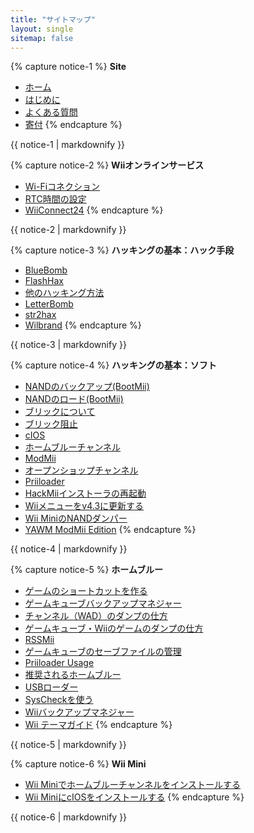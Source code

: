 ```yaml
---
title: "サイトマップ"
layout: single
sitemap: false
---
```


{% capture notice-1 %}
**Site**
+ [ホーム](/)
+ [はじめに](get-started)
+ [よくある質問](faq)
+ [寄付](donations)
{% endcapture %}
<div class="notice--info">{{ notice-1 | markdownify }}</div>

{% capture notice-2 %}
**Wiiオンラインサービス**
+ [Wi-Fiコネクション](wiimmfi)
+ [RTC時間の設定](wiiconnect24#updating-rtc-clock)
+ [WiiConnect24](wiiconnect24)
{% endcapture %}
<div class="notice--primary">{{ notice-2 | markdownify }}</div>

{% capture notice-3 %}
**ハッキングの基本：ハック手段**
+ [BlueBomb](bluebomb)
+ [FlashHax](flashhax)
+ [他のハッキング方法](legacy-exploits)
+ [LetterBomb](letterbomb)
+ [str2hax](str2hax)
+ [Wilbrand](wilbrand)
{% endcapture %}
<div class="notice--primary">{{ notice-3 | markdownify }}</div>

{% capture notice-4 %}
**ハッキングの基本：ソフト**
+ [NANDのバックアップ(BootMii)](bootmii)
+ [NANDのロード(BootMii)](bootmiirecover)
+ [ブリックについて](bricks)
+ [ブリック阻止](bricks#brick-prevention)
+ [cIOS](cios)
+ [ホームブルーチャンネル](hbc)
+ [ModMii](modmii)
+ [オープンショップチャンネル](osc)
+ [Priiloader](priiloader)
+ [HackMiiインストーラの再起動](hackmii)
+ [Wiiメニューをv4.3に更新する](update)
+ [Wii MiniのNANDダンパー](wnd-mini)
+ [YAWM ModMii Edition](yawmme)
{% endcapture %}
<div class="notice--primary">{{ notice-4 | markdownify }}</div>

{% capture notice-5 %}
**ホームブルー**
+ [ゲームのショートカットを作る](wiigsc)
+ [ゲームキューブバックアップマネジャー](gcbackupmanager)
+ [チャンネル（WAD）のダンプの仕方](dump-wads)
+ [ゲームキューブ・Wiiのゲームのダンプの仕方](dump-games)
+ [RSSMii](rssmii)
+ [ゲームキューブのセーブファイルの管理](gcsaves)
+ [Priiloader Usage](priiloader-usage)
+ [推奨されるホームブルー](recommended-homebrew)
+ [USBローダー](wii-loaders)
+ [SysCheckを使う](syscheck)
+ [Wiiバックアップマネジャー](wiibackupmanager)
+ [Wii テーマガイド](themes)
{% endcapture %}
<div class="notice--primary">{{ notice-5 | markdownify }}</div>

{% capture notice-6 %}
**Wii Mini**
+ [Wii Miniでホームブルーチャンネルをインストールする](hbc-mini)
+ [Wii MiniにcIOSをインストールする](cios-mini)
{% endcapture %}
<div class="notice--primary">{{ notice-6 | markdownify }}</div>
